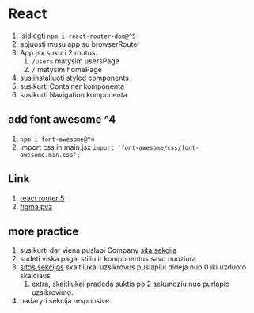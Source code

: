 # React

1. isidiegti `npm i react-router-dom@^5`
2. apjuosti musu app su browserRouter
3. App.jsx sukuri 2 routus. 
   1. `/users` matysim usersPage
   2. `/` matysim homePage
4. susiinstaliuoti styled components
5. susikurti Container komponenta
6. susikurti Navigation komponenta


## add font awesome ^4

1. `npm i font-awesome@^4`
2. import css in main.jsx `import 'font-awesome/css/font-awesome.min.css';`


## Link

1. [react router 5](https://v5.reactrouter.com/web/guides/quick-start)
2. [figma pvz](https://www.figma.com/community/file/1020703109729818177)


## more practice

1. susikurti dar viena puslapi Company [sita sekcija](https://prnt.sc/gyB19NCX4kpb)
2. sudeti viska pagal stiliu ir komponentus savo nuoziura
3. [sitos sekcijos](https://prnt.sc/F5j1VAQV97PB) skaitliukai uzsikrovus puslapiui dideja nuo 0 iki uzduoto skaiciaus
   1. extra, skaitliukai pradeda suktis po 2 sekundziu nuo purlapio uzsikrovimo.
4. padaryti sekcija responsive 